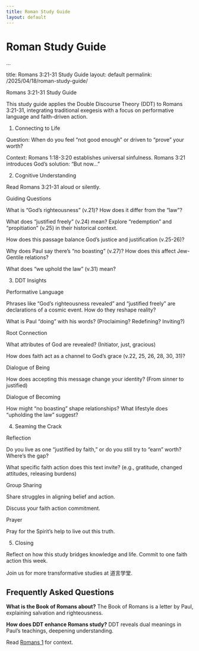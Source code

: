```yaml
---
title: Roman Study Guide
layout: default
---
```

<script type="application/ld+json">
{
  "@context": "https://schema.org",
  "@type": "Article",
  "headline": "Roman Study Guide",
  "description": "A Bible study guide for Romans using Double Discourse Theory.",
  "author": {
    "@type": "Organization",
    "name": "道言学堂"
  },
  "publisher": {
    "@type": "Organization",
    "name": "道言学堂",
    "logo": {
      "@type": "ImageObject",
      "url": "https://talk1.top/assets/images/logo.png"
    }
  },
  "url": "https://talk1.top/2025/04/18/roman-study-guide/",
  "mainEntityOfPage": "https://talk1.top/2025/04/18/roman-study-guide/",
  "datePublished": "2025-04-18",
  "dateModified": "2025-04-18",
  "image": "https://talk1.top/assets/images/roman-study.jpg"
}
</script>

# Roman Study Guide
...

title: Romans 3:21-31 Study Guide layout: default permalink: /2025/04/18/roman-study-guide/

Romans 3:21-31 Study Guide

This study guide applies the Double Discourse Theory (DDT) to Romans 3:21-31, integrating traditional exegesis with a focus on performative language and faith-driven action.

1. Connecting to Life





Question: When do you feel “not good enough” or driven to “prove” your worth?



Context: Romans 1:18-3:20 establishes universal sinfulness. Romans 3:21 introduces God’s solution: “But now…”

2. Cognitive Understanding

Read Romans 3:21-31 aloud or silently.

Guiding Questions





What is “God’s righteousness” (v.21)? How does it differ from the “law”?



What does “justified freely” (v.24) mean? Explore “redemption” and “propitiation” (v.25) in their historical context.



How does this passage balance God’s justice and justification (v.25-26)?



Why does Paul say there’s “no boasting” (v.27)? How does this affect Jew-Gentile relations?



What does “we uphold the law” (v.31) mean?

3. DDT Insights

Performative Language





Phrases like “God’s righteousness revealed” and “justified freely” are declarations of a cosmic event. How do they reshape reality?



What is Paul “doing” with his words? (Proclaiming? Redefining? Inviting?)

Root Connection





What attributes of God are revealed? (Initiator, just, gracious)



How does faith act as a channel to God’s grace (v.22, 25, 26, 28, 30, 31)?

Dialogue of Being





How does accepting this message change your identity? (From sinner to justified)

Dialogue of Becoming





How might “no boasting” shape relationships? What lifestyle does “upholding the law” suggest?

4. Seaming the Crack

Reflection





Do you live as one “justified by faith,” or do you still try to “earn” worth? Where’s the gap?



What specific faith action does this text invite? (e.g., gratitude, changed attitudes, releasing burdens)

Group Sharing





Share struggles in aligning belief and action.



Discuss your faith action commitment.

Prayer





Pray for the Spirit’s help to live out this truth.

5. Closing

Reflect on how this study bridges knowledge and life. Commit to one faith action this week.



Join us for more transformative studies at 道言学堂.

## Frequently Asked Questions
**What is the Book of Romans about?**
The Book of Romans is a letter by Paul, explaining salvation and righteousness.

**How does DDT enhance Romans study?**
DDT reveals dual meanings in Paul’s teachings, deepening understanding.

Read [Romans 1](https://www.biblegateway.com/passage/?search=Romans+1) for context.